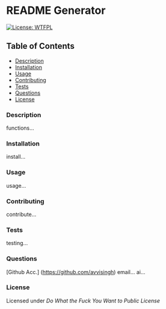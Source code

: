 # README Generator
[![License: WTFPL](https://img.shields.io/badge/License-WTFPL-brightgreen.svg)](http://www.wtfpl.net/about/)

## Table of Contents
* [Description](###description)
* [Installation](###installation)
* [Usage](###usage)
* [Contributing](###contributing)
* [Tests](###tests)
* [Questions](###questions)
* [License](###license)

### Description
functions...

### Installation
install...

### Usage
usage...

### Contributing
contribute...

### Tests
testing...

### Questions
[Github Acc.] (https://github.com/avvisingh)
email...
ai...

### License
Licensed under _Do What the Fuck You Want to Public License_

